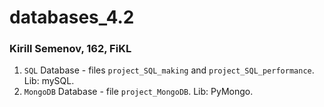 # databases_4.2
### Kirill Semenov, 162, FiKL


1. `SQL` Database - files `project_SQL_making` and `project_SQL_performance`. Lib: mySQL.
2. `MongoDB` Database - file `project_MongoDB`. Lib: PyMongo.
